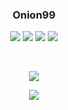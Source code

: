 
<!-- ![skill](https://github-readme-stats.vercel.app/api/top-langs/?username=onion99&hide_border=true&hide=javascript,html) -->

<h3 align="center"><strong>Onion99</strong></h3>

<p align="center"> 
<img src="https://img.shields.io/badge/language-kotlin-purple.svg"/>
<img src="https://img.shields.io/badge/language-java-purple.svg"/>
<img src="https://img.shields.io/badge/language-dart-purple.svg"/>
<img src="https://img.shields.io/badge/license-Apache-blue"/> 
</p>
<br/>

<p align="center"> <img src="https://github-readme-stats.vercel.app/api?username=onion99&show_icons=true&hide=contribs&bg_color=30,e96443,904e95&title_color=fff&text_color=fff" /> </p>
<p align="center"> <img src="https://github-readme-stats.vercel.app/api/top-langs/?username=onion99&hide_border=true&hide=javascript,html" /> </p>


<br/>
